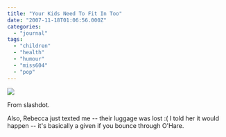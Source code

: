 ```yaml
---
title: "Your Kids Need To Fit In Too"
date: "2007-11-18T01:06:56.000Z"
categories: 
  - "journal"
tags: 
  - "children"
  - "health"
  - "humour"
  - "miss604"
  - "pop"
---
```


![](http://www.capnwacky.com/rj/images/soda_ad.jpg?-)

From slashdot.

Also, Rebecca just texted me -- their luggage was lost :( I told her it would happen -- it's basically a given if you bounce through O'Hare.
